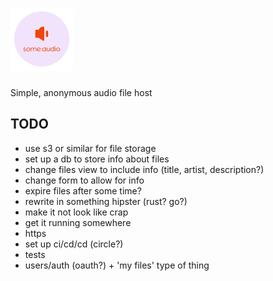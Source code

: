 # [![some.audio](./public/logo-small.png)](https://some.audio)

Simple, anonymous audio file host

## TODO

* use s3 or similar for file storage
* set up a db to store info about files
* change files view to include info (title, artist, description?)
* change form to allow for info
* expire files after some time?
* rewrite in something hipster (rust? go?)
* make it not look like crap
* get it running somewhere
* https
* set up ci/cd/cd (circle?)
* tests
* users/auth (oauth?) + 'my files' type of thing
